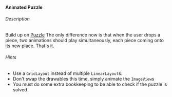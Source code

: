 #### Animated Puzzle

###### Description
Build up on [Puzzle](https://github.com/HackBulgaria/Android-1/tree/master/week1/0-PuzzleGame)
The only difference now is that when the user drops a piece, two animations should play simultaneously, each piece coming onto its new place.
That's it.

###### Hints 
- Use a `GridLayout` instead of multiple `LinearLayout`s.
- Don't swap the drawables this time, simply animate the `ImageView`s
- You must do some extra bookkeeping to be able to check if the puzzle is solved







 



